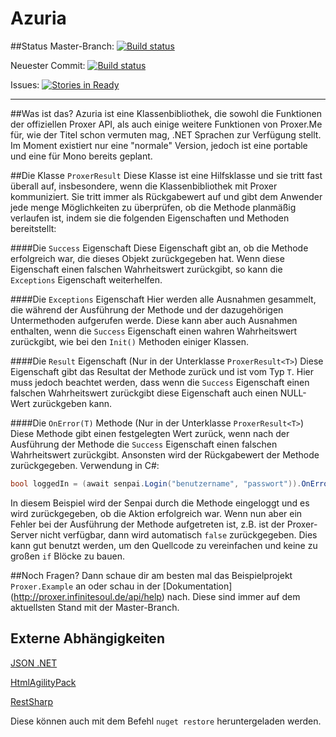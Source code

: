 # Azuria

##Status
Master-Branch: [![Build status](https://ci.appveyor.com/api/projects/status/eenr5ksrjakegl0e/branch/master?svg=true)](https://ci.appveyor.com/project/InfiniteSoul/massive-octo-wookie/branch/master)

Neuester Commit: [![Build status](https://ci.appveyor.com/api/projects/status/eenr5ksrjakegl0e?svg=true)](https://ci.appveyor.com/project/InfiniteSoul/massive-octo-wookie)

Issues: [![Stories in Ready](https://badge.waffle.io/InfiniteSoul/massive-octo-wookie.svg?label=ready&title=Ready)](http://waffle.io/InfiniteSoul/massive-octo-wookie)

---

##Was ist das?
Azuria ist eine Klassenbibliothek, die sowohl die Funktionen der offiziellen Proxer API, als auch einige weitere Funktionen von Proxer.Me für, wie der Titel schon vermuten mag, .NET Sprachen zur Verfügung stellt. Im Moment existiert nur eine "normale" Version, jedoch ist eine portable und eine für Mono bereits geplant. 


##Die Klasse `ProxerResult`
Diese Klasse ist eine Hilfsklasse und sie tritt fast überall auf, insbesondere, wenn die Klassenbibliothek mit Proxer kommuniziert. Sie tritt immer als Rückgabewert auf und gibt dem Anwender jede menge Möglichkeiten zu überprüfen, ob die Methode planmäßig verlaufen ist, indem sie die folgenden Eigenschaften und Methoden bereitstellt:

####Die `Success` Eigenschaft 
Diese Eigenschaft gibt an, ob die Methode erfolgreich war, die dieses Objekt zurückgegeben hat. Wenn diese Eigenschaft einen falschen Wahrheitswert zurückgibt, so kann die `Exceptions` Eigenschaft weiterhelfen.

####Die `Exceptions` Eigenschaft
Hier werden alle Ausnahmen gesammelt, die während der Ausführung der Methode und der dazugehörigen Untermethoden aufgerufen werde. Diese kann aber auch Ausnahmen enthalten, wenn die `Success` Eigenschaft einen wahren Wahrheitswert zurückgibt, wie bei den `Init()` Methoden einiger Klassen.

####Die `Result` Eigenschaft (Nur in der Unterklasse `ProxerResult<T>`)
Diese Eigenschaft gibt das Resultat der Methode zurück und ist vom Typ `T`. Hier muss jedoch beachtet werden, dass wenn die `Success` Eigenschaft einen falschen Wahrheitswert zurückgibt diese Eigenschaft auch einen NULL-Wert zurückgeben kann.

####Die `OnError(T)` Methode (Nur in der Unterklasse `ProxerResult<T>`)
Diese Methode gibt einen festgelegten Wert zurück, wenn nach der Ausführung der Methode die `Success` Eigenschaft einen falschen Wahrheitswert zurückgibt. Ansonsten wird der Rückgabewert der Methode zurückgegeben. Verwendung in C#:
```csharp
bool loggedIn = (await senpai.Login("benutzername", "passwort")).OnError(false);
```
In diesem Beispiel wird der Senpai durch die Methode eingeloggt und es wird zurückgegeben, ob die Aktion erfolgreich war. Wenn nun aber ein Fehler bei der Ausführung der Methode aufgetreten ist, z.B. ist der Proxer-Server nicht verfügbar, dann wird automatisch `false` zurückgegeben. Dies kann gut benutzt werden, um den Quellcode zu vereinfachen und keine zu großen `if` Blöcke zu bauen.


##Noch Fragen? 
Dann schaue dir am besten mal das Beispielprojekt `Proxer.Example` an oder schau in der [Dokumentation] (http://proxer.infinitesoul.de/api/help) nach. Diese sind immer auf dem aktuellsten Stand mit der Master-Branch. 

## Externe Abhängigkeiten

[JSON .NET](https://www.nuget.org/packages/Newtonsoft.Json/)

[HtmlAgilityPack](https://htmlagilitypack.codeplex.com/)

[RestSharp](http://restsharp.org/)

Diese können auch mit dem Befehl `nuget restore` heruntergeladen werden.
